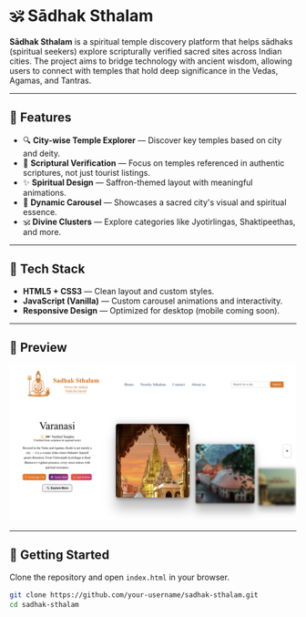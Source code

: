 # 🕉️ Sādhak Sthalam

**Sādhak Sthalam** is a spiritual temple discovery platform that helps sādhaks (spiritual seekers) explore scripturally verified sacred sites across Indian cities. The project aims to bridge technology with ancient wisdom, allowing users to connect with temples that hold deep significance in the Vedas, Agamas, and Tantras.

---

## 🌟 Features

- 🔍 **City-wise Temple Explorer** — Discover key temples based on city and deity.
- 📖 **Scriptural Verification** — Focus on temples referenced in authentic scriptures, not just tourist listings.
- ✨ **Spiritual Design** — Saffron-themed layout with meaningful animations.
- 📸 **Dynamic Carousel** — Showcases a sacred city's visual and spiritual essence.
- 🕉️ **Divine Clusters** — Explore categories like Jyotirlingas, Shaktipeethas, and more.

---

## 🧱 Tech Stack

- **HTML5 + CSS3** — Clean layout and custom styles.
- **JavaScript (Vanilla)** — Custom carousel animations and interactivity.
- **Responsive Design** — Optimized for desktop (mobile coming soon).

---

## 📸 Preview

![Screenshot](images/preview.jpg) 

---

## 🚀 Getting Started

Clone the repository and open `index.html` in your browser.

```bash
git clone https://github.com/your-username/sadhak-sthalam.git
cd sadhak-sthalam
